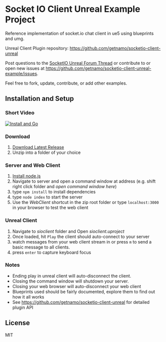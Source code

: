 # Socket IO Client Unreal Example Project
Reference implementation of socket.io chat client in ue5 using blueprints and umg.

Unreal Client Plugin repository: https://github.com/getnamo/socketio-client-unreal

Post questions to the [SocketIO Unreal Forum Thread](https://forums.unrealengine.com/showthread.php?110680-Plugin-Socket-io-Client) or contribute to or open new issues at https://github.com/getnamo/socketio-client-unreal-example/issues.

Feel free to fork, update, contribute, or add other examples.

## Installation and Setup

### Short Video

[![Install and Go](https://img.youtube.com/vi/RqjpWukQwxs/0.jpg)](https://www.youtube.com/watch?v=RqjpWukQwxs)

### Download
1. [Download Latest Release](https://github.com/getnamo/socketio-client-unreal-example/releases)
2. Unzip into a folder of your choice

### Server and Web Client
1. [Install node.js](https://nodejs.org/dist/v8.2.1/node-v8.2.1-x64.msi)
2. Navigate to server and open a command window at address (e.g. shift right click folder and _open command window here_)
3. type ```npm install``` to install dependencies
4. type ```node index``` to start the server
5. Use the _WebClient_ shortcut in the zip root folder or type ```localhost:3000``` in your browser to test the web client

### Unreal Client
1. Navigate to _sioclient_ folder and Open _sioclient.uproject_
2. Once loaded, hit ```Play``` the client should auto-connect to your server
3. watch messages from your web client stream in or press ```m``` to send a basic message to all clients.
4. press ```enter``` to capture keyboard focus

### Notes
* Ending play in unreal client will auto-disconnect the client.
* Closing the command window will shutdown your server.
* Closing your web browser will auto-disconnect your web client
* Blueprints used should be fairly documented, explore them to find out how it all works
* See https://github.com/getnamo/socketio-client-unreal for detailed plugin API

## License
MIT
